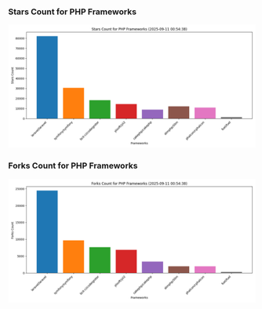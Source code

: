 ### Stars Count for PHP Frameworks

![Stars Chart](./archive/charts/20250911005438_stars_count.png)

### Forks Count for PHP Frameworks

![Forks Chart](./archive/charts/20250911005438_forks_count.png)

